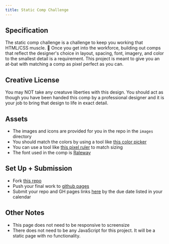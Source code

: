 ```yaml
---
title: Static Comp Challenge
---
```


## Specification
The static comp challenge is a challenge to keep you working that HTML/CSS muscle. :muscle:  Once you get into the workforce, building out comps that reflect the designer's choice in layout, spacing, font, imagery, and color to the smallest detail is a requirement. This project is meant to give you an at-bat with matching a comp as pixel perfect as you can.

## Creative License
You may NOT take any creatuve liberties with this design. You should act as though you have been handed this comp by a professional designer and it is your job to bring that design to life in exact detail.

## Assets
- The images and icons are provided for you in the repo in the `images` directory
- You should match the colors by using a tool like [this color picker](https://chromewebstore.google.com/detail/colorpick-eyedropper/ohcpnigalekghcmgcdcenkpelffpdolg?pli=1)
- You can use a tool like [this pixel ruler](https://chromewebstore.google.com/detail/pixgrid-ruler/glkplndamjplebapgopdlbicglmfimic) to match sizing
- The font used in the comp is [Raleway](https://fonts.google.com/specimen/Raleway?preview.text=warm&stroke=Sans+Serif)

## Set Up + Submission
- Fork [this repo](https://github.com/turingschool-examples/dog-party/blob/master/README.md)
- Push your final work to [github pages](https://pages.github.com/)
- Submit your repo and GH pages links [here](https://docs.google.com/forms/d/1kW1JPMpZUhAjzIDnW_wDrGB8PtRDTIFh9ohpkd5h0xk/edit) by the due date listed in your calendar

## Other Notes
- This page does not need to be responsive to screensize
- There does not need to be any JavaScript for this project. It will be a static page with no functionality.